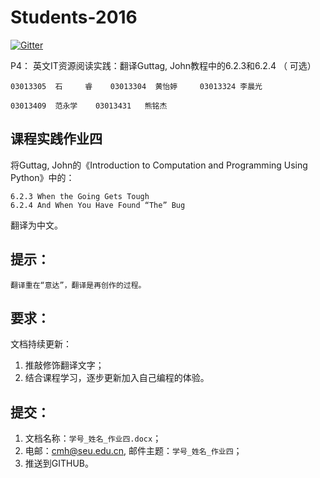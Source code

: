 
  
# Students-2016

[![Gitter](https://badges.gitter.im/Py03013052/Students2016.svg)](https://gitter.im/Py03013052/Students2016?utm_source=badge&utm_medium=badge&utm_campaign=pr-badge)

P4：  英文IT资源阅读实践：翻译Guttag, John教程中的6.2.3和6.2.4  （ 可选）
  
	03013305  石     睿    03013304  黄怡婷     03013324 李晨光
	
	03013409  范永学    03013431   熊铭杰
    
## 课程实践作业四

将Guttag, John的《Introduction to Computation and Programming Using Python》中的：

    6.2.3 When the Going Gets Tough
    6.2.4 And When You Have Found “The” Bug
翻译为中文。

## 提示：
    翻译重在“意达”，翻译是再创作的过程。

## 要求：

文档持续更新：

1. 推敲修饰翻译文字；
2. 结合课程学习，逐步更新加入自己编程的体验。

## 提交：

1.	文档名称：`学号_姓名_作业四.docx`；
2.	电邮：cmh@seu.edu.cn, 邮件主题：`学号_姓名_作业四`；
3.	推送到GITHUB。

